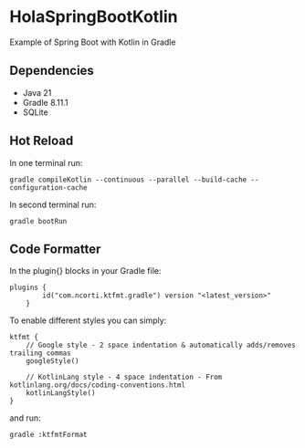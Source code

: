 # HolaSpringBootKotlin
Example of Spring Boot with Kotlin in Gradle

## Dependencies
- Java 21
- Gradle 8.11.1
- SQLite

## Hot Reload
In one terminal run:
```
gradle compileKotlin --continuous --parallel --build-cache --configuration-cache
```
In second terminal run:
```
gradle bootRun
```

## Code Formatter
In the plugin{} blocks in your Gradle file:
```
plugins {
        id("com.ncorti.ktfmt.gradle") version "<latest_version>"
    }
```
To enable different styles you can simply:
```
ktfmt {
    // Google style - 2 space indentation & automatically adds/removes trailing commas
    googleStyle()
    
    // KotlinLang style - 4 space indentation - From kotlinlang.org/docs/coding-conventions.html
    kotlinLangStyle()
}
```
and run:
```
gradle :ktfmtFormat
```
